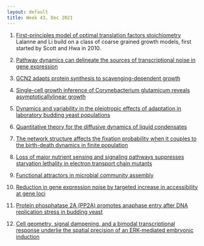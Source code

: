 ```yaml
---
layout: default
title: Week 43, Dec 2021
---
```

1. [First-principles model of optimal translation factors stoichiometry](https://elifesciences.org/articles/69222)
   Lalanne and Li build on a class of coarse grained growth models, first started by Scott and Hwa in 2010.
   
2. [Pathway dynamics can delineate the sources of transcriptional noise in gene expression](https://elifesciences.org/articles/69324)
3. [GCN2 adapts protein synthesis to scavenging-dependent growth](https://www.cell.com/cell-systems/fulltext/S2405-4712(21)00382-3?rss=yes)
4. [Single-cell growth inference of Corynebacterium glutamicum reveals asymptoticallylinear growth](https://elifesciences.org/articles/70106)
5. [Dynamics and variability in the pleiotropic effects of adaptation in laboratory budding yeast populations](https://elifesciences.org/articles/70918)
6. [Quantitative theory for the diffusive dynamics of liquid condensates](https://elifesciences.org/articles/68620)
7. [The network structure affects the fixation probability when it couples to the birth-death dynamics in finite population](https://journals.plos.org/ploscompbiol/article?id=10.1371/journal.pcbi.1009537)
8. [Loss of major nutrient sensing and signaling pathways suppresses starvation lethality in electron transport chain mutants](https://www.molbiolcell.org/doi/abs/10.1091/mbc.E21-06-0314?af=R)
9. [Functional attractors in microbial community assembly](https://www.cell.com/cell-systems/fulltext/S2405-4712(21)00379-3?rss=yes)
10. [Reduction in gene expression noise by targeted increase in accessibility at gene loci](http://feedproxy.google.com/~r/ProceedingsOfTheNationalAcademyOfSciencesCellBiology/~3/Y5Yk-IXbK04/e2018640118.short)
11. [Protein phosphatase 2A (PP2A) promotes anaphase entry after DNA replication stress in budding yeast](https://www.molbiolcell.org/doi/abs/10.1091/mbc.E21-04-0222?af=R)
12. [Cell geometry, signal dampening, and a bimodal transcriptional response underlie the spatial precision of an ERK-mediated embryonic induction](https://www.cell.com/developmental-cell/fulltext/S1534-5807(21)00769-3?rss=yes)
